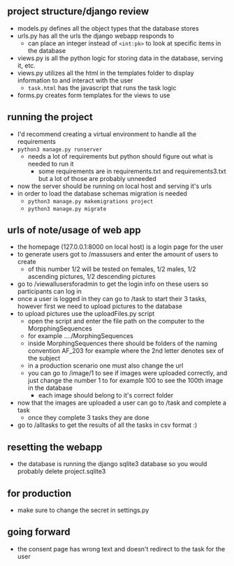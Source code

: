 ## project structure/django review
- models.py defines all the object types that the database stores
- urls.py has all the urls the django webapp responds to
    - can place an integer instead of `<int:pk>` to look at specific items in the database
- views.py is all the python logic for storing data in the database, serving it, etc.
- views.py utilizes all the html in the templates folder to display information to and interact with the user
    - `task.html` has the javascript that runs the task logic
- forms.py creates form templates for the views to use

## running the project
- I'd recommend creating a virtual environment to handle all the requirements
- `python3 manage.py runserver`
    - needs a lot of requirements but python should figure out what is needed to run it
        - some requirements are in requirements.txt and requirements3.txt but a lot of those are probably unneeded 
- now the server should be running on local host and serving it's urls
- in order to load the database schemas migration is needed
    - `python3 manage.py makemigrations project`
    - `python3 manage.py migrate`

## urls of note/usage of web app
- the homepage (127.0.0.1:8000 on local host) is a login page for the user
- to generate users got to /massusers and enter the amount of users to create
    - of this number 1/2 will be tested on females, 1/2 males, 1/2 ascending pictures, 1/2 descending pictures
- go to /viewallusersforadmin to get the login info on these users so participants can log in
- once a user is logged in they can go to /task to start their 3 tasks, however first we need to upload pictures to the database
- to upload pictures use the uploadFiles.py script
    - open the script and enter the file path on the computer to the MorpphingSequences
    - for example ..../MorphingSequences
    - inside MorphingSequences there should be folders of the naming convention AF_203 for example where the 2nd letter denotes sex of the subject
    - in a production scenario one must also change the url
    - you can go to /image/1 to see if images were uploaded correctly, and just change the number 1 to for example 100 to see the 100th image in the database
        - each image should belong to it's correct folder
- now that the images are uploaded a user can go to /task and complete a task
    - once they complete 3 tasks they are done
- go to /alltasks to get the results of all the tasks in csv format :)

## resetting the webapp
- the database is running the django sqlite3 database so you would probably delete project.sqlite3

## for production
- make sure to change the secret in settings.py 

## going forward
- the consent page has wrong text and doesn't redirect to the task for the user
